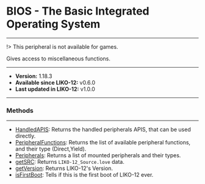 # BIOS - The Basic Integrated Operating System
---

!> This peripheral is not available for games.

Gives access to miscellaneous functions.

---

* **Version:** 1.18.3
* **Available since LIKO-12:** v0.6.0
* **Last updated in LIKO-12:** v1.0.0

---
### Methods
---
* [HandledAPIS](/Documentation/Peripherals/BIOS/HandledAPIS.md): Returns the handled peripherals APIS, that can be used directly.
* [PeripheralFunctions](/Documentation/Peripherals/BIOS/PeripheralFunctions.md): Returns the list of available peripheral functions, and their type (Direct,Yield).
* [Peripherals](/Documentation/Peripherals/BIOS/Peripherals.md): Returns a list of mounted peripherals and their types.
* [getSRC](/Documentation/Peripherals/BIOS/getSRC.md): Returns `LIKO-12_Source.love` data.
* [getVersion](/Documentation/Peripherals/BIOS/getVersion.md): Returns LIKO-12's Version.
* [isFirstBoot](/Documentation/Peripherals/BIOS/isFirstBoot.md): Tells if this is the first boot of LIKO-12 ever.
